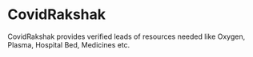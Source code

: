 # CovidRakshak
CovidRakshak provides verified leads of resources needed like Oxygen, Plasma, Hospital Bed, Medicines etc.
